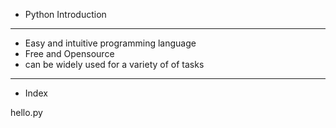 - Python Introduction

---

- Easy and intuitive programming language
- Free and Opensource
- can be widely used for a variety of of tasks

---

- Index

hello.py
